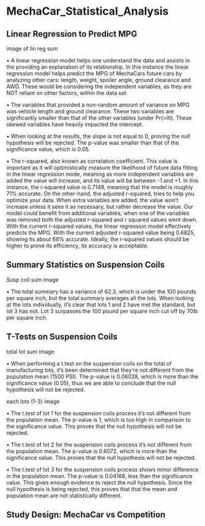 # MechaCar_Statistical_Analysis

## Linear Regression to Predict MPG

image of lin reg sum

•	A linear regression model helps one understand the data and assists in the providing an explanation of its relationship. In this instance the linear regression model helps predict the MPG of MechaCars future cars by analyzing other cars: length, weight, spoiler angle, ground clearance and AWD. These would be considering the independent variables, as they are NOT reliant on other factors, within the data set. 

•	The variables that provided a non-random amount of variance on MPG was vehicle length and ground clearance. These two variables are significantly smaller than that of the other variables (under Pr(>ltl). These skewed variables have heavily impacted the intercept. 

•	When looking at the results, the slope is not equal to 0, proving the null hypothesis will be rejected. The p-value was smaller than that of the significance value, which is 0.05. 

•	The r-squared, also known as correlation coefficient. This value is important as it will optimistically measure the likelihood of future data fitting in the linear regression mode, meaning as more independent variables are added the value will increase, and its value will be between -1 and +1. In this instance, the r-squared value is 0.7149, meaning that the model is roughly 71% accurate. On the other-hand, the adjusted r-squared, tries to help you optimize your data. When extra variables are added, the value won’t increase unless it sees it as necessary, but rather decrease the value. Our model could benefit from additional variables, when one of the variables was removed both the adjusted r-squared and r squared values went down. With the current r-squared values, the linear regression model effectively predicts the MPG.  With the current adjusted r-squared value being 0.6825, showing its about 68% accurate. Ideally, the r-squared values should be higher to prove its efficiency, its accuracy is acceptable. 

## Summary Statistics on Suspension Coils
Susp coil sum image 

•	The total summary has a variance of 62.3, which is under the 100 pounds per square inch, but the total summary averages all the lots. When looking at the lots individually, it’s clear that lots 1 and 2 have met the standard, but lot 3 has not. Lot 3 surpasses the 100 pound per square inch cut off by 70lb per square inch. 


## T-Tests on Suspension Coils

total lot sum image 

•	When performing a t.test on the suspension coils on the total of manufacturing lots, it’s been determined that they’re not different from the population mean (1500 PSI). The p-value is 0.06028, which is more than the significance value (0.05), thus we are able to conclude that the null hypothesis will not be rejected. 

each lots (1-3) image

•	The t.test of lot 1 for the suspension coils process it’s not different from the population mean. The p-value is 1, which is too high in comparison to the significance value. This proves that the null hypothesis will not be rejected. 

•	The t.test of lot 2 for the suspension coils process it’s not different from the population mean. The p-value is 0.6072, which is more than the significance value. This proves that the null hypothesis will not be rejected. 

•	The t.test of lot 3 for the suspension coils process shows minor difference in the population mean. The p-value is 0.04168, less than the significance value. This gives enough evidence to reject the null hypothesis. Since the null hypothesis is being rejected, this proves that that the mean and population mean are not statistically different. 

## Study Design: MechaCar vs Competition
